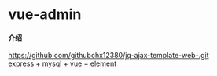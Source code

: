 # vue-admin

#### 介绍
https://github.com/githubchx12380/jq-ajax-template-web-.git  
express + mysql + vue + element




